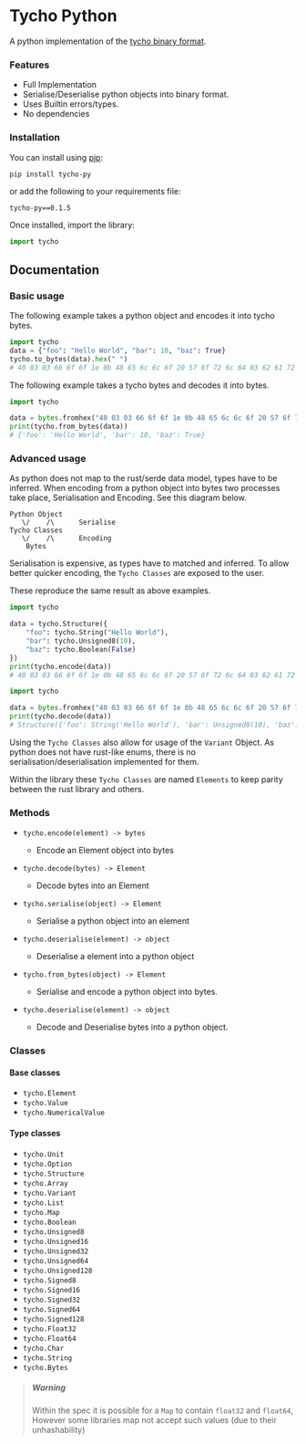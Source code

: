# Tycho Python

A python implementation of the [tycho binary format](https://github.com/samhdev/tycho).

### Features
- Full Implementation
- Serialise/Deserialise python objects into binary format.
- Uses Builtin errors/types.
- No dependencies


### Installation
You can install using [pip](https://pypi.org/project/tycho-py/):
```
pip install tycho-py
```

or add the following to your requirements file:
```
tycho-py==0.1.5
```

Once installed, import the library:
```python
import tycho
```

## Documentation

### Basic usage
The following example takes a python object and encodes it into tycho bytes.
```python
import tycho
data = {"foo": "Hello World", "bar": 10, "baz": True}
tycho.to_bytes(data).hex(" ")
# 40 03 03 66 6f 6f 1e 0b 48 65 6c 6c 6f 20 57 6f 72 6c 64 03 62 61 72 11 0a 03 62 61 7a 10 01
```

The following example takes a tycho bytes and decodes it into bytes.
```python
import tycho

data = bytes.fromhex("40 03 03 66 6f 6f 1e 0b 48 65 6c 6c 6f 20 57 6f 72 6c 64 03 62 61 72 11 0a 03 62 61 7a 10 01")
print(tycho.from_bytes(data))  
# {'foo': 'Hello World', 'bar': 10, 'baz': True}
```

### Advanced usage
As python does not map to the rust/serde data model, types have to be inferred. 
When encoding from a python object into bytes two processes take place, Serialisation and Encoding.
See this diagram below.
```
Python Object
   \/    /\      Serialise
Tycho Classes
   \/    /\      Encoding
    Bytes          
```

Serialisation is expensive, as types have to matched and inferred. 
To allow better quicker encoding, the `Tycho Classes` are exposed to the user.

These reproduce the same result as above examples.
```python
import tycho

data = tycho.Structure({
    "foo": tycho.String("Hello World"),
    "bar": tycho.Unsigned8(10),
    "baz": tycho.Boolean(False)
})
print(tycho.encode(data))
# 40 03 03 66 6f 6f 1e 0b 48 65 6c 6c 6f 20 57 6f 72 6c 64 03 62 61 72 11 0a 03 62 61 7a 10 01
```

```python
import tycho

data = bytes.fromhex("40 03 03 66 6f 6f 1e 0b 48 65 6c 6c 6f 20 57 6f 72 6c 64 03 62 61 72 11 0a 03 62 61 7a 10 01")
print(tycho.decode(data))
# Structure({'foo': String('Hello World'), 'bar': Unsigned8(10), 'baz': Boolean(True)})
```

Using the `Tycho Classes` also allow for usage of the `Variant` Object. As python does not have rust-like enums,
there is no serialisation/deserialisation implemented for them.

Within the library these `Tycho Classes` are named `Elements` to keep parity between the rust library and others.

### Methods
- `tycho.encode(element) -> bytes`
    - Encode an Element object into bytes
    
- `tycho.decode(bytes) -> Element`
    - Decode bytes into an Element
    
- `tycho.serialise(object) -> Element` 
    - Serialise a python object into an element
    
- `tycho.deserialise(element) -> object` 
    - Deserialise a element into a python object
    
- `tycho.from_bytes(object) -> Element` 
    - Serialise and encode a python object into bytes.
    
- `tycho.deserialise(element) -> object` 
    - Decode and Deserialise bytes into a python object.

### Classes
#### Base classes
- `tycho.Element`
- `tycho.Value`
- `tycho.NumericalValue`

#### Type classes
- `tycho.Unit`
- `tycho.Option`
- `tycho.Structure`
- `tycho.Array`
- `tycho.Variant`
- `tycho.List`
- `tycho.Map`
- `tycho.Boolean`
- `tycho.Unsigned8`
- `tycho.Unsigned16`
- `tycho.Unsigned32`
- `tycho.Unsigned64`
- `tycho.Unsigned128`
- `tycho.Signed8`
- `tycho.Signed16`
- `tycho.Signed32`
- `tycho.Signed64`
- `tycho.Signed128`
- `tycho.Float32`
- `tycho.Float64`
- `tycho.Char`
- `tycho.String`
- `tycho.Bytes`


> ##### Warning
> Within the spec it is possible for a `Map` to contain `float32` and `float64`,
> However some libraries map not accept such values (due to their unhashability)
